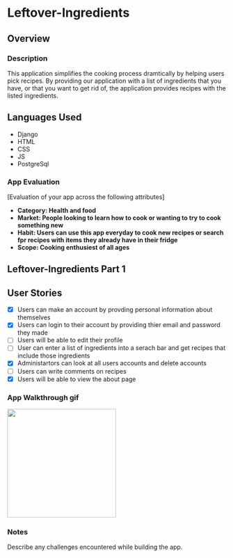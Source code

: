 # Leftover-Ingredients

## Overview

### Description

This application simplifies the cooking process dramtically by helping users pick recipes. By providing our application with a list of ingredients that you have, or that you want to get rid of, the application provides recipes with the listed ingredients.

## Languages Used

- Django
- HTML
- CSS
- JS
- PostgreSql

### App Evaluation

[Evaluation of your app across the following attributes]

- **Category: Health and food**
- **Market: People looking to learn how to cook or wanting to try to cook something new**
- **Habit: Users can use this app everyday to cook new recipes or search fpr recipes with items they already have in their fridge**
- **Scope: Cooking enthusiest of all ages**

## Leftover-Ingredients Part 1

## User Stories

- [x] Users can make an account by provding personal information about themselves
- [x] Users can login to their account by providing thier email and password they made
- [ ] Users will be able to edit their profile
- [ ] User can enter a list of ingredients into a serach bar and get recipes that include those ingredients
- [x] Administartors can look at all users accounts and delete accounts
- [ ] Users can write comments on recipes
- [x] Users will be able to view the about page

### App Walkthrough gif

<img src="FILENAME" width=250><br>

### Notes

Describe any challenges encountered while building the app.

